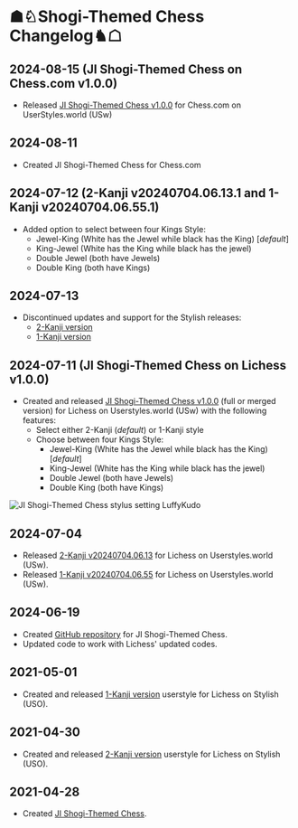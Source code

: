 # ☗♘Shogi-Themed Chess Changelog♞☖

## 2024-08-15 (JI Shogi-Themed Chess on Chess.com v1.0.0)
- Released [JI Shogi-Themed Chess v1.0.0](https://userstyles.world/style/17692/) for Chess.com on UserStyles.world (USw)

## 2024-08-11
- Created JI Shogi-Themed Chess for Chess.com

## 2024-07-12 (2-Kanji v20240704.06.13.1 and 1-Kanji v20240704.06.55.1)
- Added option to select between four Kings Style:
  - Jewel-King (White has the Jewel while black has the King) [*default*]
  - King-Jewel (White has the King while black has the jewel)
  - Double Jewel (both have Jewels)
  - Double King (both have Kings)

## 2024-07-13
- Discontinued updates and support for the Stylish releases:
  - [2-Kanji version](https://userstyles.org/styles/202618/lichess-ji-shogi-themed-chess-2-kanji)
  - [1-Kanji version](https://userstyles.org/styles/202656/lichess-ji-shogi-themed-chess-1-kanji)

## 2024-07-11 (JI Shogi-Themed Chess on Lichess v1.0.0)
- Created and released [JI Shogi-Themed Chess v1.0.0](https://userstyles.world/style/17187/) (full or merged version) for Lichess on Userstyles.world (USw) with the following features:
    - Select either 2-Kanji (*default*) or 1-Kanji style
    - Choose between four Kings Style:
      - Jewel-King (White has the Jewel while black has the King) [*default*]
      - King-Jewel (White has the King while black has the jewel)
      - Double Jewel (both have Jewels)
      - Double King (both have Kings)
     
![JI Shogi-Themed Chess stylus setting LuffyKudo](https://luffykudo.wordpress.com/wp-content/uploads/2024/07/ji-shogi-themed-chess-stylus-settings.png)

## 2024-07-04
- Released [2-Kanji v20240704.06.13](https://userstyles.world/style/17075/) for Lichess on Userstyles.world (USw).
- Released [1-Kanji v20240704.06.55](https://userstyles.world/style/17076/) for Lichess on Userstyles.world (USw).
## 2024-06-19
- Created [GitHub repository](https://github.com/LuffyKudo/JI-Shogi-Themed-Chess) for JI Shogi-Themed Chess.
- Updated code to work with Lichess' updated codes.
## 2021-05-01
- Created and released [1-Kanji version](https://userstyles.org/styles/202656/lichess-ji-shogi-themed-chess-1-kanji) userstyle for Lichess on Stylish (USO).
## 2021-04-30
- Created and released [2-Kanji version](https://userstyles.org/styles/202618/lichess-ji-shogi-themed-chess-2-kanji) userstyle for Lichess on Stylish (USO).
## 2021-04-28
- Created [JI Shogi-Themed Chess](https://luffykudo.wordpress.com/2021/04/28/shogi-themed-chess-japanized-western-chess/).
